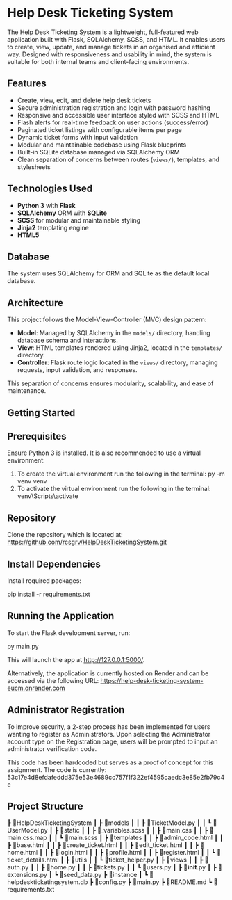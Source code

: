 # Help Desk Ticketing System

The Help Desk Ticketing System is a lightweight, full-featured web application built with Flask, SQLAlchemy, SCSS, and HTML. It enables users to create, view, update, and manage  tickets in an organised and efficient way. Designed with responsiveness and usability in mind, the system is suitable for both internal teams and client-facing environments. 

## Features

- Create, view, edit, and delete help desk tickets
- Secure administration registration and login with password hashing
- Responsive and accessible user interface styled with SCSS and HTML
- Flash alerts for real-time feedback on user actions (success/error)
- Paginated ticket listings with configurable items per page
- Dynamic ticket forms with input validation
- Modular and maintainable codebase using Flask blueprints
- Built-in SQLite database managed via SQLAlchemy ORM
- Clean separation of concerns between routes (`views/`), templates, and stylesheets

## Technologies Used

- **Python 3** with **Flask**
- **SQLAlchemy** ORM with **SQLite**
- **SCSS** for modular and maintainable styling
- **Jinja2** templating engine
- **HTML5**

## Database
The system uses SQLAlchemy for ORM and SQLite as the default local database. 

## Architecture

This project follows the Model-View-Controller (MVC) design pattern:

- **Model**: Managed by SQLAlchemy in the `models/` directory, handling database schema and interactions.
- **View**: HTML templates rendered using Jinja2, located in the `templates/` directory.
- **Controller**: Flask route logic located in the `views/` directory, managing requests, input validation, and responses.

This separation of concerns ensures modularity, scalability, and ease of maintenance.

## Getting Started

## Prerequisites

Ensure Python 3 is installed. It is also recommended to use a virtual environment:

1) To create the virtual environment run the following in the terminal: py -m venv venv
2) To activate the virtual environment run the following in the terminal: venv\Scripts\activate

## Repository

Clone the repository which is located at: https://github.com/rcsgrv/HelpDeskTicketingSystem.git

## Install Dependencies

Install required packages:

pip install -r requirements.txt

## Running the Application

To start the Flask development server, run:

py main.py

This will launch the app at http://127.0.0.1:5000/.

Alternatively, the application is currently hosted on Render and can be accessed via the following URL: https://help-desk-ticketing-system-eucm.onrender.com

## Administrator Registration

To improve security, a 2-step process has been implemented for users wanting to register as Administrators. Upon selecting the Administrator account type on the Registration page, users will be prompted to input an administrator verification code. 

This code has been hardcoded but serves as a proof of concept for this assignment. The code is currently: 53c17e4d8efdafeddd375e53e4689cc757f1f322ef4595caedc3e85e2fb79c4e

## Project Structure

┣ 📂HelpDeskTicketingSystem
┃ ┣ 📂models
┃ ┃ ┣ 📜TicketModel.py
┃ ┃ ┗ 📜UserModel.py
┃ ┣ 📂static
┃ ┃ ┣ 📜_variables.scss
┃ ┃ ┣ 📜main.css
┃ ┃ ┣ 📜main.css.map
┃ ┃ ┗ 📜main.scss
┃ ┣ 📂templates
┃ ┃ ┣ 📜admin_code.html
┃ ┃ ┣ 📜base.html
┃ ┃ ┣ 📜create_ticket.html
┃ ┃ ┣ 📜edit_ticket.html
┃ ┃ ┣ 📜home.html
┃ ┃ ┣ 📜login.html
┃ ┃ ┣ 📜profile.html
┃ ┃ ┣ 📜register.html
┃ ┃ ┗ 📜ticket_details.html
┃ ┣ 📂utils
┃ ┃ ┗ 📜ticket_helper.py
┃ ┣ 📂views
┃ ┃ ┣ 📜auth.py
┃ ┃ ┣ 📜home.py
┃ ┃ ┣ 📜tickets.py
┃ ┃ ┗ 📜users.py
┃ ┣ 📜__init__.py
┃ ┣ 📜extensions.py
┃ ┗ 📜seed_data.py
┣ 📂instance
┃ ┗ 📜helpdeskticketingsystem.db
┣ 📜config.py
┣ 📜main.py
┣ 📜README.md
┗ 📜requirements.txt